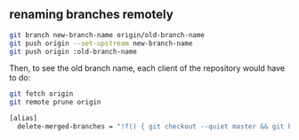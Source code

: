 ## renaming branches remotely

```bash
git branch new-branch-name origin/old-branch-name
git push origin --set-upstream new-branch-name
git push origin :old-branch-name
```

Then, to see the old branch name, each client of the repository would have to do:
```bash
git fetch origin
git remote prune origin
```

```bash
[alias]
  delete-merged-branches = "!f() { git checkout --quiet master && git branch --merged | grep --invert-match '\\*' | xargs -n 1 git branch --delete; git checkout --quiet @{-1}; }; f"
```
